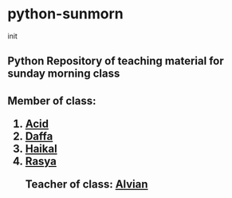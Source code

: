 # python-sunmorn
init

<h2>Python Repository of teaching material for sunday morning class<h2>
<p>Member of class:<p>
<ol>
  <li><a href="https://github.com/Acid2510">Acid</a></li>
  <li><a href="https://github.com/DaffaRabin">Daffa</a></li>
  <li><a href="https://github.com/Hkalipaksi">Haikal</a></li>
  <li><a href="https://github.com/MannOfWar">Rasya</a></li>


<p>Teacher of class: <a href="https://github.com/alviandk">Alvian</a><p>
